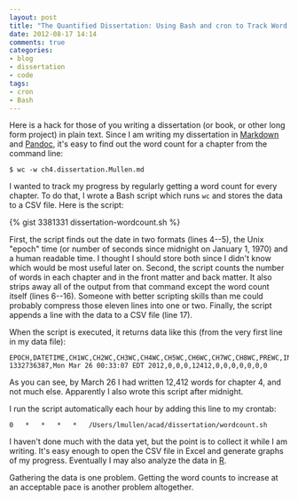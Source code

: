 ```yaml
---
layout: post
title: "The Quantified Dissertation: Using Bash and cron to Track Word Counts"
date: 2012-08-17 14:14
comments: true
categories:
- blog
- dissertation
- code
tags:
- cron
- Bash
---
```


Here is a hack for those of you writing a dissertation (or book, or
other long form project) in plain text. Since I am writing my
dissertation in [Markdown][] and [Pandoc][], it's easy to find out the
word count for a chapter from the command line:

    $ wc -w ch4.dissertation.Mullen.md

I wanted to track my progress by regularly getting a word count for
every chapter. To do that, I wrote a Bash script which runs `wc` and
stores the data to a CSV file. Here is the script:

<!--more-->

{% gist 3381331 dissertation-wordcount.sh %}

First, the script finds out the date in two formats (lines 4--5), the
Unix "epoch" time (or number of seconds since midnight on January 1,
1970) and a human readable time. I thought I should store both since I
didn't know which would be most useful later on. Second, the script
counts the number of words in each chapter and in the front matter and
back matter. It also strips away all of the output from that command
except the word count itself (lines 6--16). Someone with better
scripting skills than me could probably compress those eleven lines into
one or two. Finally, the script appends a line with the data to a CSV
file (line 17).

When the script is executed, it returns data like this (from the very
first line in my data file):

    EPOCH,DATETIME,CH1WC,CH2WC,CH3WC,CH4WC,CH5WC,CH6WC,CH7WC,CH8WC,PREWC,INTROWC,CONCLWC
    1332736387,Mon Mar 26 00:33:07 EDT 2012,0,0,0,12412,0,0,0,0,0,0,0

As you can see, by March 26 I had written 12,412 words for chapter 4,
and not much else. Apparently I also wrote this script after midnight.

I run the script automatically each hour by adding this line to my
crontab:

    0   *   *   *   *   /Users/lmullen/acad/dissertation/wordcount.sh

I haven't done much with the data yet, but the point is to collect it
while I am writing. It's easy enough to open the CSV file in Excel and
generate graphs of my progress. Eventually I may also analyze the data
in [R][].

Gathering the data is one problem. Getting the word counts to increase
at an acceptable pace is another problem altogether. 


  [Markdown]: http://chronicle.com/blogs/profhacker/markdown-the-syntax-you-probably-already-know/35295
  [Pandoc]: http://chronicle.com/blogs/profhacker/pandoc-converts-all-your-text-documents/38700
  [R]: http://www.r-project.org/
